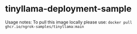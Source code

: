 # tinyllama-deployment-sample

Usage notes: To pull this image locally please use: ```docker pull ghcr.io/ngrok-samples/tinyllama:main```